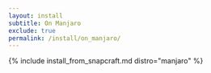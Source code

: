 ```yaml
---
layout: install
subtitle: On Manjaro
exclude: true
permalink: /install/on_manjaro/
---
```


{% include install_from_snapcraft.md distro="manjaro" %}
